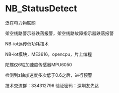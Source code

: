 # NB_StatusDetect

泛在电力物联网

架空线路警示器跌落报警，架空线路故障指示器跌落报警

NB-iot远传低功耗技术

NB-iot模块，ME3616，opencpu，片上编程

陀螺仪6轴加速度传感器MPU6050

检测到z轴加速度多次低于0.6之后，进行预警

技术交流群：334312796 验证密码：深圳友先达
